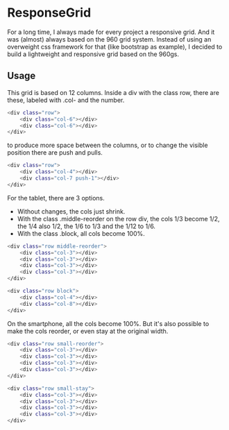ResponseGrid
============

For a long time, I always made for every project a responsive grid. And it was (almost) always based on the 960 grid system. Instead of using an overweight css framework for that (like bootstrap as example), I decided to build a lightweight and responsive grid based on the 960gs. 

Usage
--------------------------------------
This grid is based on 12 columns. Inside a div with the class row, there are these, labeled with .col- and the number.

```bash
<div class="row">
    <div class="col-6"></div>
    <div class="col-6"></div>
</div>
```

to produce more space between the columns, or to change the visible position there are push and pulls.

```bash
<div class="row">
    <div class="col-4"></div>
    <div class="col-7 push-1"></div>
</div>
```

For the tablet, there are 3 options. 

- Without changes, the cols just shrink. 
- With the class .middle-reorder on the row div, the cols 1/3 become 1/2, the 1/4 also 1/2, the 1/6 to 1/3 and the 1/12 to 1/6.
- With the class .block, all cols become 100%.

```bash
<div class="row middle-reorder">
    <div class="col-3"></div>
    <div class="col-3"></div>
    <div class="col-3"></div>
    <div class="col-3"></div>
</div>
```

```bash
<div class="row block">
    <div class="col-4"></div>
    <div class="col-8"></div>
</div>
```

On the smartphone, all the cols become 100%. But it's also possible to make the cols reorder, or even stay at the original width.

```bash
<div class="row small-reorder">
    <div class="col-3"></div>
    <div class="col-3"></div>
    <div class="col-3"></div>
    <div class="col-3"></div>
</div>
```

```bash
<div class="row small-stay">
    <div class="col-3"></div>
    <div class="col-3"></div>
    <div class="col-3"></div>
    <div class="col-3"></div>
</div>
```
